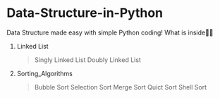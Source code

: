 # Data-Structure-in-Python
Data Structure made easy with simple Python coding!
What is inside🎁😉
  1. Linked List 
      > Singly Linked List
      > Doubly Linked List
  2. Sorting_Algorithms
      > Bubble Sort
      > Selection Sort
      > Merge Sort
      > Quict Sort
      > Shell Sort
